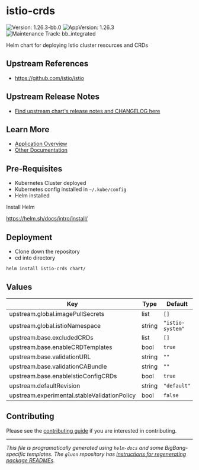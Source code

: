 <!-- Warning: Do not manually edit this file. See notes on gluon + helm-docs at the end of this file for more information. -->
# istio-crds

![Version: 1.26.3-bb.0](https://img.shields.io/badge/Version-1.26.3--bb.0-informational?style=flat-square) ![AppVersion: 1.26.3](https://img.shields.io/badge/AppVersion-1.26.3-informational?style=flat-square) ![Maintenance Track: bb_integrated](https://img.shields.io/badge/Maintenance_Track-bb_integrated-green?style=flat-square)

Helm chart for deploying Istio cluster resources and CRDs

## Upstream References

- <https://github.com/istio/istio>

## Upstream Release Notes

- [Find upstream chart's release notes and CHANGELOG here](https://istio.io/latest/news/releases)

## Learn More

- [Application Overview](docs/overview.md)
- [Other Documentation](docs/)

## Pre-Requisites

- Kubernetes Cluster deployed
- Kubernetes config installed in `~/.kube/config`
- Helm installed

Install Helm

https://helm.sh/docs/intro/install/

## Deployment

- Clone down the repository
- cd into directory

```bash
helm install istio-crds chart/
```

## Values

| Key | Type | Default | Description |
|-----|------|---------|-------------|
| upstream.global.imagePullSecrets | list | `[]` |  |
| upstream.global.istioNamespace | string | `"istio-system"` |  |
| upstream.base.excludedCRDs | list | `[]` |  |
| upstream.base.enableCRDTemplates | bool | `true` |  |
| upstream.base.validationURL | string | `""` |  |
| upstream.base.validationCABundle | string | `""` |  |
| upstream.base.enableIstioConfigCRDs | bool | `true` |  |
| upstream.defaultRevision | string | `"default"` |  |
| upstream.experimental.stableValidationPolicy | bool | `false` |  |

## Contributing

Please see the [contributing guide](./CONTRIBUTING.md) if you are interested in contributing.

---

_This file is programatically generated using `helm-docs` and some BigBang-specific templates. The `gluon` repository has [instructions for regenerating package READMEs](https://repo1.dso.mil/big-bang/product/packages/gluon/-/blob/master/docs/bb-package-readme.md)._

